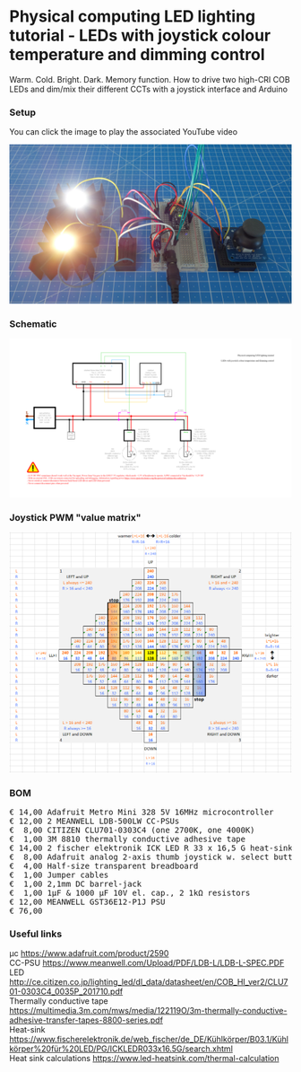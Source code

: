 # Physical computing LED lighting tutorial - LEDs with joystick colour temperature and dimming control

Warm. Cold. Bright. Dark. Memory function. How to drive two high-CRI COB LEDs and dim/mix their different CCTs with a joystick interface and Arduino

### Setup

You can click the image to play the associated YouTube video

[![Alt text](Assets/5a%20result.jpg)](https://www.youtube.com/watch?v=d3xJDc7I1Rg)

### Schematic

![](Assets/5a%20schematic.png)

### Joystick PWM "value matrix"

![](Assets/Joystick%20PWM%20value%20matrix.png)

### BOM

<pre>
€ 14,00 Adafruit Metro Mini 328 5V 16MHz microcontroller
€ 12,00 2 MEANWELL LDB-500LW CC-PSUs
€  8,00 CITIZEN CLU701-0303C4 (one 2700K, one 4000K)
€  1,00 3M 8810 thermally conductive adhesive tape
€ 14,00 2 fischer elektronik ICK LED R 33 x 16,5 G heat-sinks
€  8,00 Adafruit analog 2-axis thumb joystick w. select button
€  4,00 Half-size transparent breadboard
€  1,00 Jumper cables
€  1,00 2,1mm DC barrel-jack
€  1,00 1µF & 1000 µF 10V el. cap., 2 1kΩ resistors
€ 12,00 MEANWELL GST36E12-P1J PSU
€ 76,00
</pre>  

### Useful links  

μc https://www.adafruit.com/product/2590  
CC-PSU https://www.meanwell.com/Upload/PDF/LDB-L/LDB-L-SPEC.PDF  
LED http://ce.citizen.co.jp/lighting_led/dl_data/datasheet/en/COB_HI_ver2/CLU701-0303C4_0035P_201710.pdf  
Thermally conductive tape https://multimedia.3m.com/mws/media/122119O/3m-thermally-conductive-adhesive-transfer-tapes-8800-series.pdf  
Heat-sink https://www.fischerelektronik.de/web_fischer/de_DE/Kühlkörper/B03.1/Kühlkörper%20für%20LED/PG/ICKLEDR033x16.5G/search.xhtml  
Heat sink calculations https://www.led-heatsink.com/thermal-calculation  
